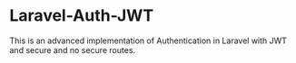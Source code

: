 # Laravel-Auth-JWT
This is an advanced implementation of Authentication in Laravel with JWT and secure and no secure routes.
